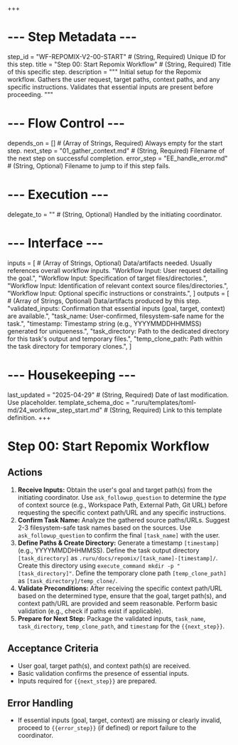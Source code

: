 +++
# --- Step Metadata ---
step_id = "WF-REPOMIX-V2-00-START" # (String, Required) Unique ID for this step.
title = "Step 00: Start Repomix Workflow" # (String, Required) Title of this specific step.
description = """
Initial setup for the Repomix workflow. Gathers the user request, target paths,
context paths, and any specific instructions. Validates that essential inputs
are present before proceeding.
"""

# --- Flow Control ---
depends_on = [] # (Array of Strings, Required) Always empty for the start step.
next_step = "01_gather_context.md" # (String, Required) Filename of the next step on successful completion.
error_step = "EE_handle_error.md" # (String, Optional) Filename to jump to if this step fails.

# --- Execution ---
delegate_to = "" # (String, Optional) Handled by the initiating coordinator.

# --- Interface ---
inputs = [ # (Array of Strings, Optional) Data/artifacts needed. Usually references overall workflow inputs.
    "Workflow Input: User request detailing the goal.",
    "Workflow Input: Specification of target files/directories.",
    "Workflow Input: Identification of relevant context source files/directories.",
    "Workflow Input: Optional specific instructions or constraints.",
]
outputs = [ # (Array of Strings, Optional) Data/artifacts produced by this step.
    "validated_inputs: Confirmation that essential inputs (goal, target, context) are available.",
    "task_name: User-confirmed, filesystem-safe name for the task.",
    "timestamp: Timestamp string (e.g., YYYYMMDDHHMMSS) generated for uniqueness.",
    "task_directory: Path to the dedicated directory for this task's output and temporary files.",
    "temp_clone_path: Path within the task directory for temporary clones.",
]

# --- Housekeeping ---
last_updated = "2025-04-29" # (String, Required) Date of last modification. Use placeholder.
template_schema_doc = ".ruru/templates/toml-md/24_workflow_step_start.md" # (String, Required) Link to this template definition.
+++

# Step 00: Start Repomix Workflow

## Actions

1.  **Receive Inputs:** Obtain the user's goal and target path(s) from the initiating coordinator. Use `ask_followup_question` to determine the *type* of context source (e.g., Workspace Path, External Path, Git URL) before requesting the specific context path/URL and any specific instructions.
2.  **Confirm Task Name:** Analyze the gathered source paths/URLs. Suggest 2-3 filesystem-safe task names based on the sources. Use `ask_followup_question` to confirm the final `[task_name]` with the user.
3.  **Define Paths & Create Directory:** Generate a timestamp `[timestamp]` (e.g., YYYYMMDDHHMMSS). Define the task output directory `[task_directory]` as `.ruru/docs/repomix/[task_name]-[timestamp]/`. Create this directory using `execute_command mkdir -p "[task_directory]"`. Define the temporary clone path `[temp_clone_path]` as `[task_directory]/temp_clone/`.
4.  **Validate Preconditions:** After receiving the specific context path/URL based on the determined type, ensure that the goal, target path(s), and context path/URL are provided and seem reasonable. Perform basic validation (e.g., check if paths exist if applicable).
5.  **Prepare for Next Step:** Package the validated inputs, `task_name`, `task_directory`, `temp_clone_path`, and `timestamp` for the `{{next_step}}`.

## Acceptance Criteria

*   User goal, target path(s), and context path(s) are received.
*   Basic validation confirms the presence of essential inputs.
*   Inputs required for `{{next_step}}` are prepared.

## Error Handling

*   If essential inputs (goal, target, context) are missing or clearly invalid, proceed to `{{error_step}}` (if defined) or report failure to the coordinator.
